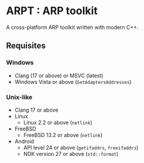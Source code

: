 # ARPT : ARP toolkit

A cross-platform ARP toolkit written with modern C++.

## Requisites

### Windows

- Clang (17 or above) or MSVC (latest)
- Windows Vista or above (`GetAdaptersAddresses`)

### Unix-like

- Clang 17 or above
- Linux
  - Linux 2.2 or above (`netlink`)
- FreeBSD
  - FreeBSD 13.2 or above (`netlink`)
- Android
  - API level 24 or above (`getifaddrs`, `freeifaddrs`)
  - NDK version 27 or above (`std::format`)
